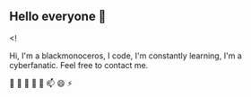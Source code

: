 ## Hello everyone 👋

<!

Hi, 
I'm a blackmonoceros, 
I code, 
I'm constantly learning, 
I'm a cyberfanatic. 
Feel free to contact me.

🔭 🌱  👯  🤔 💬 📫 😄 ⚡ 

>
